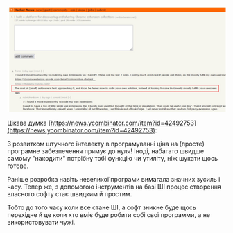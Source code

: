 <!--
date: 2025-02-02T23:23:04.491Z
photo: ![Photo](2024-12-24-22-40-41.jpg)


-->

![Photo](2024-12-24-22-40-41.jpg)

Цікава думка  [https://news.ycombinator.com/item?id=42492753](https://news.ycombinator.com/item?id=42492753):

З розвитком штучного інтелекту в програмуванні ціна на (просте) програмне забезпечення прямує до нуля! Іноді, набагато швидше самому "накодити" потрібну тобі функцію чи утиліту, ніж шукати щось готове.

Раніше розробка навіть невеликої програми вимагала значних зусиль і часу. Тепер же, з допомогою інструментів на базі ШІ процес створення власного софту стає швидким й простим. 

Тобто до того часу коли все стане ШІ, а софт зникне буде щось перехідне й це коли хто вміє буде робити собі свої программи, а не використовувати чужі.